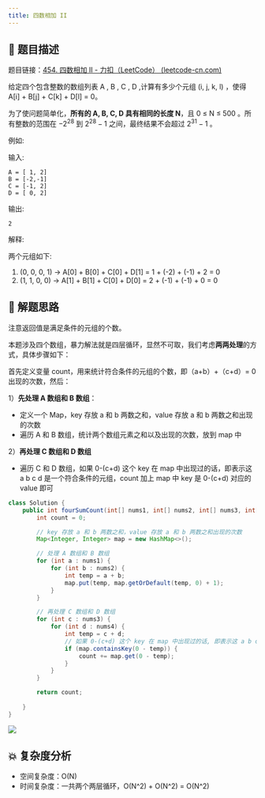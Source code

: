 ```yaml
---
title: 四数相加 II
---
```


## 📃 题目描述

题目链接：[454. 四数相加 II - 力扣（LeetCode） (leetcode-cn.com)](https://leetcode-cn.com/problems/4sum-ii/)

给定四个包含整数的数组列表 A , B , C , D ,计算有多少个元组 (i, j, k, l) ，使得 A[i] + B[j] + C[k] + D[l] = 0。

为了使问题简单化，**所有的 A, B, C, D 具有相同的长度 N**，且 0 ≤ N ≤ 500 。所有整数的范围在 $-2^{28}$ 到 $2^{28} - 1$ 之间，最终结果不会超过 $2^{31} - 1$ 。

例如:

输入:

```
A = [ 1, 2]
B = [-2,-1]
C = [-1, 2]
D = [ 0, 2]
```

输出:

```
2
```

解释:

两个元组如下:

1. (0, 0, 0, 1) -> A[0] + B[0] + C[0] + D[1] = 1 + (-2) + (-1) + 2 = 0
2. (1, 1, 0, 0) -> A[1] + B[1] + C[0] + D[0] = 2 + (-1) + (-1) + 0 = 0

## 🔔 解题思路

注意返回值是满足条件的元组的个数。

本题涉及四个数组，暴力解法就是四层循环，显然不可取，我们考虑**两两处理**的方式，具体步骤如下：

首先定义变量 count，用来统计符合条件的元组的个数，即（a+b）+（c+d）= 0 出现的次数，然后：

1）**先处理 A 数组和 B 数组**：

- 定义一个 Map，key 存放 a 和 b 两数之和，value 存放 a 和 b 两数之和出现的次数
- 遍历 A 和 B 数组，统计两个数组元素之和以及出现的次数，放到 map 中

2）**再处理 C 数组和 D 数组**

- 遍历 C 和 D 数组，如果 0-(c+d) 这个 key 在 map 中出现过的话，即表示这 a b c d 是一个符合条件的元组，count 加上 map 中 key 是 0-(c+d) 对应的 value 即可


```java
class Solution {
    public int fourSumCount(int[] nums1, int[] nums2, int[] nums3, int[] nums4) {
        int count = 0;  

        // key 存放 a 和 b 两数之和，value 存放 a 和 b 两数之和出现的次数
        Map<Integer, Integer> map = new HashMap<>();

        // 处理 A 数组和 B 数组
        for (int a : nums1) {
            for (int b : nums2) {
                int temp = a + b;
                map.put(temp, map.getOrDefault(temp, 0) + 1);
            }
        }

        // 再处理 C 数组和 D 数组
        for (int c : nums3) {
            for (int d : nums4) {
                int temp = c + d;
                // 如果 0-(c+d) 这个 key 在 map 中出现过的话, 即表示这 a b c d 是一个符合条件的元组
                if (map.containsKey(0 - temp)) {
                    count += map.get(0 - temp);
                }
            }
        }

        return count;
    
    }
}
```

![](https://gitee.com/veal98/images/raw/master/img/20210916164355.png)

## 💥 复杂度分析

- 空间复杂度：O(N)
- 时间复杂度：一共两个两层循环，O(N^2) + O(N^2) = O(N^2)